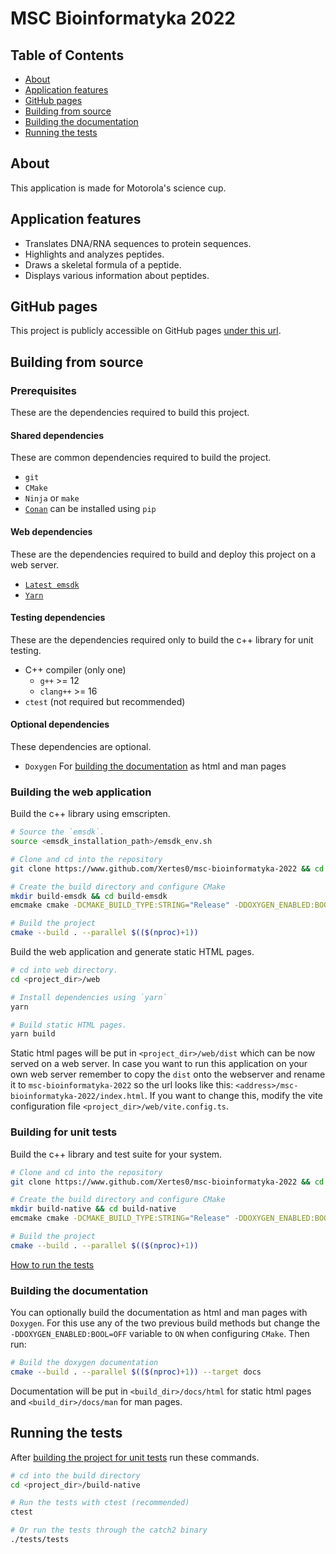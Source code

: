 # MSC Bioinformatyka 2022

## Table of Contents
 - [About](#about)
 - [Application features](#application-features)
 - [GitHub pages](#github-pages)
 - [Building from source](#building-from-source)
 - [Building the documentation](#building-the-documentation)
 - [Running the tests](#running-the-tests)

## About
This application is made for Motorola's science cup.

## Application features
 - Translates DNA/RNA sequences to protein sequences.
 - Highlights and analyzes peptides.
 - Draws a skeletal formula of a peptide.
 - Displays various information about peptides.

## GitHub pages
This project is publicly accessible on GitHub pages [under this url](https://Xertes0.github.io/msc-bioinformatyka-2022).

## Building from source

### Prerequisites
These are the dependencies required to build this project.

#### Shared dependencies
These are common dependencies required to build the project.
 - `git`
 - `CMake`
 - `Ninja` or `make`
 - [`Conan`](https://conan.io/) can be installed using `pip`

#### Web dependencies
These are the dependencies required to build and deploy this project on a web server.
 - [`Latest emsdk`](https://github.com/emscripten-core/emsdk)
 - [`Yarn`](https://yarnpkg.com/)

#### Testing dependencies
These are the dependencies required only to build the c++ library for unit testing.
 - C++ compiler (only one)
   - `g++` >= 12
   - `clang++` >= 16
 - `ctest` (not required but recommended)

#### Optional dependencies
These dependencies are optional.
 - `Doxygen` For [building the documentation](#building-the-documentation) as html and man pages

### Building the web application

Build the c++ library using emscripten.
```bash
# Source the `emsdk`.
source <emsdk_installation_path>/emsdk_env.sh

# Clone and cd into the repository
git clone https://www.github.com/Xertes0/msc-bioinformatyka-2022 && cd msc-bioinformatyka-2022

# Create the build directory and configure CMake
mkdir build-emsdk && cd build-emsdk
emcmake cmake -DCMAKE_BUILD_TYPE:STRING="Release" -DDOXYGEN_ENABLED:BOOL=OFF -DTESTS_ENABLED:BOOL=OFF ..

# Build the project
cmake --build . --parallel $(($(nproc)+1))
```

Build the web application and generate static HTML pages.
```bash
# cd into web directory.
cd <project_dir>/web

# Install dependencies using `yarn`
yarn

# Build static HTML pages.
yarn build
```

Static html pages will be put in `<project_dir>/web/dist` which can be now served on a web server.
In case you want to run this application on your own web server
remember to copy the `dist` onto the webserver and
rename it to `msc-bioinformatyka-2022` so the url looks like this: `<address>/msc-bioinformatyka-2022/index.html`.
If you want to change this, modify the vite configuration file `<project_dir>/web/vite.config.ts`.

### Building for unit tests

Build the c++ library and test suite for your system.
```bash
# Clone and cd into the repository
git clone https://www.github.com/Xertes0/msc-bioinformatyka-2022 && cd msc-bioinformatyka-2022

# Create the build directory and configure CMake
mkdir build-native && cd build-native
emcmake cmake -DCMAKE_BUILD_TYPE:STRING="Release" -DDOXYGEN_ENABLED:BOOL=OFF -DTESTS_ENABLED:BOOL=ON ..

# Build the project
cmake --build . --parallel $(($(nproc)+1))
```
[How to run the tests](#running-the-tests)

### Building the documentation

You can optionally build the documentation as html and man pages with `Doxygen`.
For this use any of the two previous build methods
but change the `-DDOXYGEN_ENABLED:BOOL=OFF` variable to `ON` when configuring `CMake`.
Then run:
```bash
# Build the doxygen documentation
cmake --build . --parallel $(($(nproc)+1)) --target docs
```
Documentation will be put in `<build_dir>/docs/html` for static html pages and `<build_dir>/docs/man` for man pages.

## Running the tests

After [building the project for unit tests](#building-for-unit-tests) run these commands.
```bash
# cd into the build directory
cd <project_dir>/build-native

# Run the tests with ctest (recommended)
ctest

# Or run the tests through the catch2 binary
./tests/tests
```